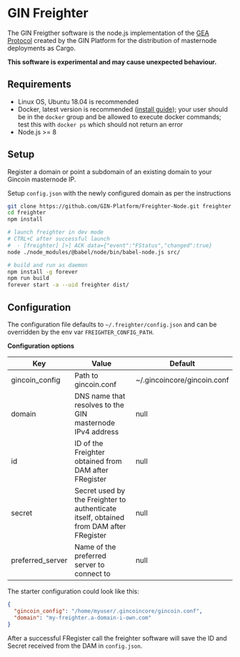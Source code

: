# GIN Freighter

The GIN Freigther software is the node.js implementation of the [GEA Protocol](https://docs.gincoin.io/whitepaper) created by the GIN Platform for the distribution of masternode deployments as Cargo.

**This software is experimental and may cause unexpected behaviour.**

## Requirements

* Linux OS, Ubuntu 18.04 is recommended
* Docker, latest version is recommended ([install guide](https://docs.docker.com/install/linux/docker-ce/ubuntu/)); your user should be in the `docker` group and be allowed to execute docker commands; test this with `docker ps` which should not return an error
* Node.js >= 8

## Setup

Register a domain or point a subdomain of an existing domain to your Gincoin masternode IP.

Setup `config.json` with the newly configured domain as per the instructions  

```bash
git clone https://github.com/GIN-Platform/Freighter-Node.git freighter
cd freighter
npm install

# launch freighter in dev mode
# CTRL+C after successful launch
#  - [freighter] [>] ACK data={"event":"FStatus","changed":true}
node ./node_modules/@babel/node/bin/babel-node.js src/

# build and run as daemon
npm install -g forever
npm run build
forever start -a --uid freighter dist/
```

## Configuration

The configuration file defaults to `~/.freighter/config.json` and can be overridden by the env var `FREIGHTER_CONFIG_PATH`.

**Configuration options**

| Key | Value | Default |
|-----|-------|---------|
| gincoin_config | Path to gincoin.conf | ~/.gincoincore/gincoin.conf |
| domain | DNS name that resolves to the GIN masternode IPv4 address | null |
| id | ID of the Freighter obtained from DAM after FRegister | null |
| secret | Secret used by the Freighter to authenticate itself, obtained from DAM after FRegister | null |
| preferred_server | Name of the preferred server to connect to | null |

The starter configuration could look like this:

```json
{
  "gincoin_config": "/home/myuser/.gincoincore/gincoin.conf",
  "domain": "my-freighter.a-domain-i-own.com"
}
```

After a successful FRegister call the freighter software will save the ID and Secret received from the DAM in `config.json`.
